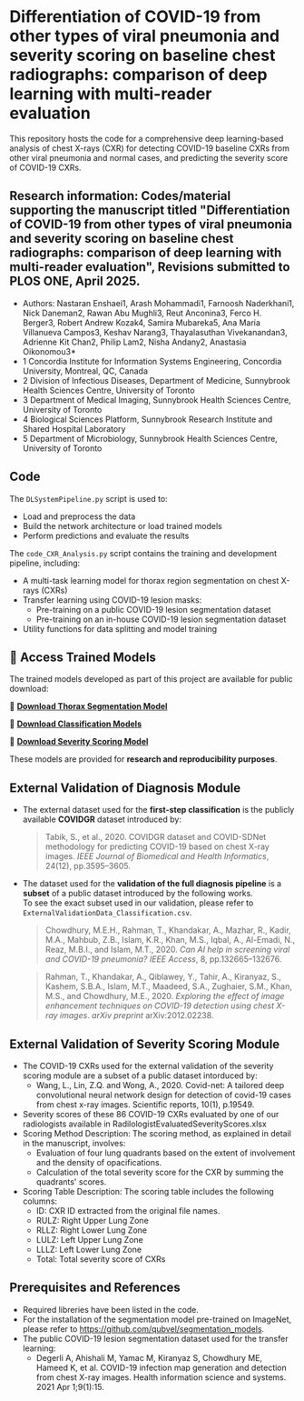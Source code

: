 # Differentiation of COVID-19 from other types of viral pneumonia and severity scoring on baseline chest radiographs: comparison of deep learning with multi-reader evaluation 
This repository hosts the code for a comprehensive deep learning-based analysis of chest X-rays (CXR) for detecting COVID-19 baseline CXRs from other viral pneumonia and normal cases, and predicting the severity score of COVID-19 CXRs. 
## Research information: Codes/material supporting the manuscript titled "Differentiation of COVID-19 from other types of viral pneumonia and severity scoring on baseline chest radiographs: comparison of deep learning with multi-reader evaluation", Revisions submitted to PLOS ONE, April 2025.
* Authors: Nastaran Enshaei1, Arash Mohammadi1, Farnoosh Naderkhani1, Nick Daneman2, Rawan Abu Mughli3, Reut Anconina3, Ferco H. Berger3, Robert Andrew Kozak4, Samira Mubareka5, Ana Maria Villanueva Campos3, Keshav Narang3, Thayalasuthan Vivekanandan3, Adrienne Kit Chan2, Philip Lam2, Nisha Andany2, Anastasia Oikonomou3*
* 1	Concordia Institute for Information Systems Engineering, Concordia University, Montreal, QC, Canada
* 2	Division of Infectious Diseases, Department of Medicine, Sunnybrook Health Sciences Centre, University of Toronto
* 3	Department of Medical Imaging, Sunnybrook Health Sciences Centre, University of Toronto
* 4	Biological Sciences Platform, Sunnybrook Research Institute and Shared Hospital Laboratory
* 5	Department of Microbiology, Sunnybrook Health Sciences Centre, University of Toronto

## Code

The `DLSystemPipeline.py` script is used to:
- Load and preprocess the data  
- Build the network architecture or load trained models  
- Perform predictions and evaluate the results  

The `code_CXR_Analysis.py` script contains the training and development pipeline, including:
- A multi-task learning model for thorax region segmentation on chest X-rays (CXRs)  
- Transfer learning using COVID-19 lesion masks:  
  - Pre-training on a public COVID-19 lesion segmentation dataset  
  - Pre-training on an in-house COVID-19 lesion segmentation dataset  
- Utility functions for data splitting and model training

## 🔗 Access Trained Models

The trained models developed as part of this project are available for public download:

📁 [**Download Thorax Segmentation Model**](https://liveconcordia-my.sharepoint.com/:f:/g/personal/n_enshae_live_concordia_ca/Ep9fAZ0hDzJMgvNqXBsIbXkBTWQ7EjvczA7X16Gl68AGnw?e=DIBIzp)

📁 [**Download Classification Models**](https://doi.org/10.6084/m9.figshare.28892216)

📁 [**Download Severity Scoring Model**](https://liveconcordia-my.sharepoint.com/:f:/g/personal/n_enshae_live_concordia_ca/Ep9fAZ0hDzJMgvNqXBsIbXkBTWQ7EjvczA7X16Gl68AGnw?e=DIBIzp)

These models are provided for **research and reproducibility purposes**.  

## External Validation of Diagnosis Module

- The external dataset used for the **first-step classification** is the publicly available **COVIDGR** dataset introduced by:

  > Tabik, S., et al., 2020. COVIDGR dataset and COVID-SDNet methodology for predicting COVID-19 based on chest X-ray images. *IEEE Journal of Biomedical and Health Informatics*, 24(12), pp.3595–3605.

- The dataset used for the **validation of the full diagnosis pipeline** is a **subset** of a public dataset introduced by the following works.  
  To see the exact subset used in our validation, please refer to `ExternalValidationData_Classification.csv`.

  > Chowdhury, M.E.H., Rahman, T., Khandakar, A., Mazhar, R., Kadir, M.A., Mahbub, Z.B., Islam, K.R., Khan, M.S., Iqbal, A., Al-Emadi, N., Reaz, M.B.I., and Islam, M.T., 2020. *Can AI help in screening viral and COVID-19 pneumonia?* *IEEE Access*, 8, pp.132665–132676.

  > Rahman, T., Khandakar, A., Qiblawey, Y., Tahir, A., Kiranyaz, S., Kashem, S.B.A., Islam, M.T., Maadeed, S.A., Zughaier, S.M., Khan, M.S., and Chowdhury, M.E., 2020. *Exploring the effect of image enhancement techniques on COVID-19 detection using chest X-ray images*. *arXiv preprint* arXiv:2012.02238.

## External Validation of Severity Scoring Module
* The COVID-19 CXRs used for the external validation of the severity scoring module are a subset of a public dataset intorduced by:
  * Wang, L., Lin, Z.Q. and Wong, A., 2020. Covid-net: A tailored deep convolutional neural network design for detection of covid-19 cases from chest x-ray images. Scientific reports, 10(1), p.19549.
* Severity scores of  these 86 COVID-19 CXRs evaluated by one of our radiologists available in RadilologistEvaluatedSeverityScores.xlsx
* Scoring Method Description: The scoring method, as explained in detail in the manuscript, involves:
    *  Evaluation of four lung quadrants based on the extent of involvement and the density of opacifications.
    *  Calculation of the total severity score for the CXR by summing the quadrants' scores.
* Scoring Table Description: The scoring table includes the following columns:
    *  ID: CXR ID extracted from the original file names.
    *  RULZ: Right Upper Lung Zone
    *  RLLZ: Right Lower Lung Zone
    *  LULZ: Left Upper Lung Zone
    *  LLLZ: Left Lower Lung Zone
    *  Total: Total severity score of CXRs

## Prerequisites and References
* Required libreries have been listed in the code.
* For the installation of the segmentation model pre-trained on ImageNet, please refer to https://github.com/qubvel/segmentation_models.
* The public COVID-19 lesion segmentation dataset used for the transfer learning:
  * Degerli A, Ahishali M, Yamac M, Kiranyaz S, Chowdhury ME, Hameed K, et al. COVID-19 infection map generation and detection from chest X-ray images. Health information science and systems. 2021 Apr 1;9(1):15.
